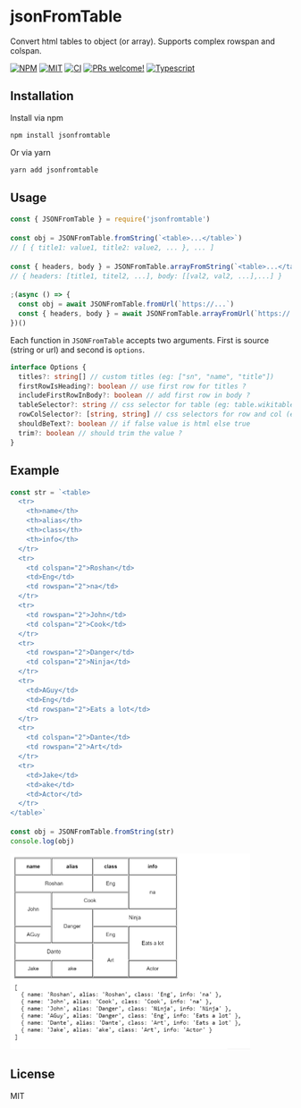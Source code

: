 # jsonFromTable

Convert html tables to object (or array). Supports complex rowspan and colspan.

<a href="https://www.npmjs.com/package/sjsonfromtable"><img alt="NPM" src="https://img.shields.io/npm/v/jsonfromtable" /></a>
<a href="https://github.com/coderosh/jsonfromtable"><img alt="MIT" src="https://img.shields.io/badge/license-MIT-blue.svg" /></a>
<a href="#"><img alt="CI" src="https://img.shields.io/github/workflow/status/coderosh/jsonfromtable/CI"></a>
<a href="https://github.com/coderosh/jsonfromtalbe"><img src="https://img.shields.io/badge/PRs-welcome-brightgreen.svg" alt="PRs welcome!" /></a>
<a href="https://github.com/coderosh/jsonfromtalbe"><img src="https://img.shields.io/badge/types-typescript-blue.svg" alt="Typescript" /></a>

## Installation

Install via npm

```sh
npm install jsonfromtable
```

Or via yarn

```sh
yarn add jsonfromtable
```

## Usage

```js
const { JSONFromTable } = require('jsonfromtable')

const obj = JSONFromTable.fromString(`<table>...</table>`)
// [ { title1: value1, title2: value2, ... }, ... ]

const { headers, body } = JSONFromTable.arrayFromString(`<table>...</table>`)
// { headers: [title1, titel2, ...], body: [[val2, val2, ...],...] }

;(async () => {
  const obj = await JSONFromTable.fromUrl(`https://...`)
  const { headers, body } = await JSONFromTable.arrayFromUrl(`https://...`)
})()
```

Each function in `JSONFromTable` accepts two arguments. First is source (string or url) and second is `options`.

```ts
interface Options {
  titles?: string[] // custom titles (eg: ["sn", "name", "title"])
  firstRowIsHeading?: boolean // use first row for titles ?
  includeFirstRowInBody?: boolean // add first row in body ?
  tableSelector?: string // css selector for table (eg: table.wikitable)
  rowColSelector?: [string, string] // css selectors for row and col (eg: ["tr", "th,td"])
  shouldBeText?: boolean // if false value is html else true
  trim?: boolean // should trim the value ?
}
```

## Example

```js
const str = `<table>
  <tr>
    <th>name</th>
    <th>alias</th>
    <th>class</th>
    <th>info</th>
  </tr>
  <tr>
    <td colspan="2">Roshan</td>
    <td>Eng</td>
    <td rowspan="2">na</td>
  </tr>
  <tr>
    <td rowspan="2">John</td>
    <td colspan="2">Cook</td>
  </tr>
  <tr>
    <td rowspan="2">Danger</td>
    <td colspan="2">Ninja</td>
  </tr>
  <tr>
    <td>AGuy</td>
    <td>Eng</td>
    <td rowspan="2">Eats a lot</td>
  </tr>
  <tr>
    <td colspan="2">Dante</td>
    <td rowspan="2">Art</td>
  </tr>
  <tr>
    <td>Jake</td>
    <td>ake</td>
    <td>Actor</td>
  </tr>
</table>`

const obj = JSONFromTable.fromString(str)
console.log(obj)
```

<img src="./example.png" height="350" />

## License

MIT
